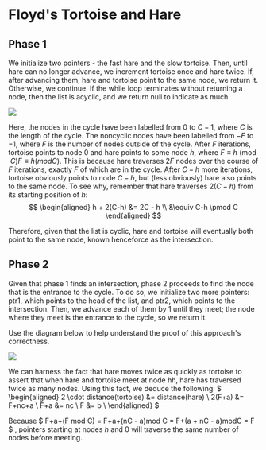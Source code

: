 # Floyd's Tortoise and Hare

## Phase 1
We initialize two pointers - the fast hare and the slow tortoise. Then, until hare can no longer advance, we increment tortoise once and hare twice. If, after advancing them, hare and tortoise point to the same node, we return it. Otherwise, we continue. If the while loop terminates without returning a node, then the list is acyclic, and we return null to indicate as much.

![](https://leetcode.com/problems/linked-list-cycle-ii/Figures/142/Slide1.PNG)

Here, the nodes in the cycle have been labelled from 0 to $C-1$, where $C$ is the length of the cycle. The noncyclic nodes have been labelled from $-F$ to $-1$, where $F$ is the number of nodes outside of the cycle. After $F$ iterations, tortoise points to node 0 and hare points to some node $h$, where $F \equiv h \pmod CF≡h(modC)$. This is because hare traverses $2F$ nodes over the course of $F$ iterations, exactly $F$ of which are in the cycle. After $C-h$ more iterations, tortoise obviously points to node $C-h$, but (less obviously) hare also points to the same node. To see why, remember that hare traverses $2(C-h)$ from its starting position of $h$:
$$
\begin{aligned} h + 2(C-h) &= 2C - h \\ &\equiv C-h \pmod C \end{aligned}
$$

Therefore, given that the list is cyclic, hare and tortoise will eventually both point to the same node, known henceforce as the intersection.

## Phase 2

Given that phase 1 finds an intersection, phase 2 proceeds to find the node that is the entrance to the cycle. To do so, we initialize two more pointers: ptr1, which points to the head of the list, and ptr2, which points to the intersection. Then, we advance each of them by 1 until they meet; the node where they meet is the entrance to the cycle, so we return it.

Use the diagram below to help understand the proof of this approach's correctness.

![](https://leetcode.com/problems/linked-list-cycle-ii/Figures/142/diagram.png)

We can harness the fact that hare moves twice as quickly as tortoise to assert that when hare and tortoise meet at node hh, hare has traversed twice as many nodes. Using this fact, we deduce the following:
$
\begin{aligned} 2 \cdot distance(tortoise) &= distance(hare) \\ 2(F+a) &= F+nc+a \\ F+a &= nc \\ F &= b \\ \end{aligned}
$

Because
$
F+a+(F mod C) = F+a+(nC - a)mod C = F+(a + nC - a)modC = F
$
, pointers starting at nodes $h$ and $0$ will traverse the same number of nodes before meeting.